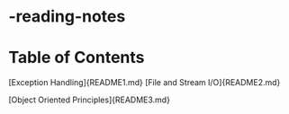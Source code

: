 # -reading-notes

# Table of Contents
 [Exception Handling]{README1.md}
 [File and Stream I/O]{README2.md}

 [Object Oriented Principles]{README3.md}